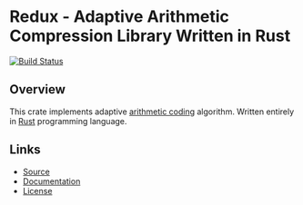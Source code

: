 Redux - Adaptive Arithmetic Compression Library Written in Rust
===============================================================

[![Build Status](https://travis-ci.org/peterbudai/redux.svg?branch=master)](https://travis-ci.org/peterbudai/redux)

Overview
--------

This crate implements adaptive [arithmetic coding](https://en.wikipedia.org/wiki/Arithmetic_coding) algorithm.
Written entirely in [Rust](https://rust-lang.org/) programming language.

Links
-----

* [Source](https://github.com/peterbudai/redux/)
* [Documentation](https://peterbudai.github.io/redux/doc/redux/)
* [License](LICENSE.md)
